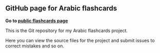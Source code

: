 ## GitHub page for Arabic flashcards

**Go to [public flashcards page](https://berkeleyarabic.github.io/flashcards/)**

This is the Git repository for my Arabic flashcards project.

Here you can view the source files for the project and submit issues to correct mistakes and so on.
